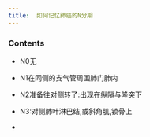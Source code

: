 ```yaml
---
title:  如何记忆肺癌的N分期
--- 
```


### Contents
- N0无
- N1在同侧的支气管周围肺门肺内
- N2准备往对侧转了:出现在纵隔与隆突下
- N3:对侧肺叶淋巴结,或斜角肌,锁骨上

- <object width="100%" data="/note-images/如何记忆肺癌的N分期.svg" type="image/svg+xml"></object>
